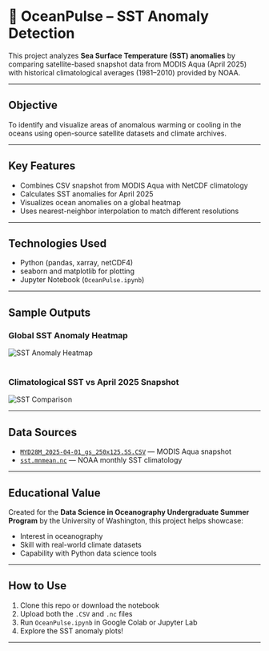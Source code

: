 # 🌊 OceanPulse – SST Anomaly Detection

This project analyzes **Sea Surface Temperature (SST) anomalies** by comparing satellite-based snapshot data from MODIS Aqua (April 2025) with historical climatological averages (1981–2010) provided by NOAA.

---

## Objective

To identify and visualize areas of anomalous warming or cooling in the oceans using open-source satellite datasets and climate archives.

---

## Key Features

* Combines CSV snapshot from MODIS Aqua with NetCDF climatology
* Calculates SST anomalies for April 2025
* Visualizes ocean anomalies on a global heatmap
* Uses nearest-neighbor interpolation to match different resolutions

---

## Technologies Used

* Python (pandas, xarray, netCDF4)
* seaborn and matplotlib for plotting
* Jupyter Notebook (`OceanPulse.ipynb`)

---

## Sample Outputs

### Global SST Anomaly Heatmap

![SST Anomaly Heatmap](https://github.com/user-attachments/assets/12e7b876-9484-414f-bbc7-2856538e21c3)
<br>
<br>

### Climatological SST vs April 2025 Snapshot

![SST Comparison](https://github.com/user-attachments/assets/7f6fb252-26f2-4eb5-ac68-d53e62a74a95)

---

## Data Sources

* [`MYD28M_2025-04-01_gs_250x125.SS.CSV`](https://oceancolor.gsfc.nasa.gov/) — MODIS Aqua snapshot
* [`sst.mnmean.nc`](https://www.psl.noaa.gov/data/gridded/data.noaa.oisst.v2.html) — NOAA monthly SST climatology

---

## Educational Value

Created for the **Data Science in Oceanography Undergraduate Summer Program** by the University of Washington, this project helps showcase:

* Interest in oceanography
* Skill with real-world climate datasets
* Capability with Python data science tools

---

## How to Use

1. Clone this repo or download the notebook
2. Upload both the `.CSV` and `.nc` files
3. Run `OceanPulse.ipynb` in Google Colab or Jupyter Lab
4. Explore the SST anomaly plots!

---
